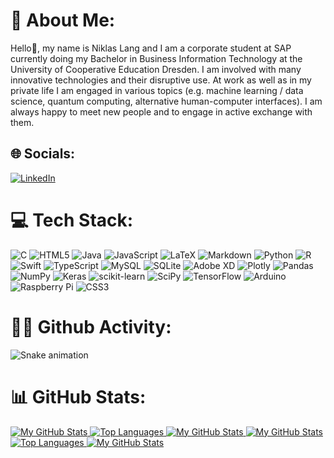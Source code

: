 # 💫 About Me:
Hello👋, my name is Niklas Lang and I am a corporate student at SAP currently doing my Bachelor in Business Information Technology at the University of Cooperative Education Dresden. I am involved with many innovative technologies and their disruptive use. At work as well as in my private life I am engaged in various topics (e.g. machine learning / data science, quantum computing, alternative human-computer interfaces). I am always happy to meet new people and to engage in active exchange with them.


## 🌐 Socials:
[![LinkedIn](https://img.shields.io/badge/LinkedIn-%230077B5.svg?logo=linkedin&logoColor=white)](https://linkedin.com/in/niklas-lang) 

# 💻 Tech Stack:
![C](https://img.shields.io/badge/c-%2300599C.svg?style=for-the-badge&logo=c&logoColor=white) ![HTML5](https://img.shields.io/badge/html5-%23E34F26.svg?style=for-the-badge&logo=html5&logoColor=white) ![Java](https://img.shields.io/badge/java-%23ED8B00.svg?style=for-the-badge&logo=java&logoColor=white) ![JavaScript](https://img.shields.io/badge/javascript-%23323330.svg?style=for-the-badge&logo=javascript&logoColor=%23F7DF1E) ![LaTeX](https://img.shields.io/badge/latex-%23008080.svg?style=for-the-badge&logo=latex&logoColor=white) ![Markdown](https://img.shields.io/badge/markdown-%23000000.svg?style=for-the-badge&logo=markdown&logoColor=white) ![Python](https://img.shields.io/badge/python-3670A0?style=for-the-badge&logo=python&logoColor=ffdd54) ![R](https://img.shields.io/badge/r-%23276DC3.svg?style=for-the-badge&logo=r&logoColor=white) ![Swift](https://img.shields.io/badge/swift-F54A2A?style=for-the-badge&logo=swift&logoColor=white) ![TypeScript](https://img.shields.io/badge/typescript-%23007ACC.svg?style=for-the-badge&logo=typescript&logoColor=white) ![MySQL](https://img.shields.io/badge/mysql-%2300f.svg?style=for-the-badge&logo=mysql&logoColor=white) ![SQLite](https://img.shields.io/badge/sqlite-%2307405e.svg?style=for-the-badge&logo=sqlite&logoColor=white) ![Adobe XD](https://img.shields.io/badge/Adobe%20XD-470137?style=for-the-badge&logo=Adobe%20XD&logoColor=#FF61F6) ![Plotly](https://img.shields.io/badge/Plotly-%233F4F75.svg?style=for-the-badge&logo=plotly&logoColor=white) ![Pandas](https://img.shields.io/badge/pandas-%23150458.svg?style=for-the-badge&logo=pandas&logoColor=white) ![NumPy](https://img.shields.io/badge/numpy-%23013243.svg?style=for-the-badge&logo=numpy&logoColor=white) ![Keras](https://img.shields.io/badge/Keras-%23D00000.svg?style=for-the-badge&logo=Keras&logoColor=white) ![scikit-learn](https://img.shields.io/badge/scikit--learn-%23F7931E.svg?style=for-the-badge&logo=scikit-learn&logoColor=white) ![SciPy](https://img.shields.io/badge/SciPy-%230C55A5.svg?style=for-the-badge&logo=scipy&logoColor=%white) ![TensorFlow](https://img.shields.io/badge/TensorFlow-%23FF6F00.svg?style=for-the-badge&logo=TensorFlow&logoColor=white) ![Arduino](https://img.shields.io/badge/-Arduino-00979D?style=for-the-badge&logo=Arduino&logoColor=white) ![Raspberry Pi](https://img.shields.io/badge/-RaspberryPi-C51A4A?style=for-the-badge&logo=Raspberry-Pi) ![CSS3](https://img.shields.io/badge/css3-%231572B6.svg?style=for-the-badge&logo=css3&logoColor=white)
# 👨‍💻 Github Activity:
![Snake animation](https://raw.githubusercontent.com/niklas-la/niklas-la/output/snake.svg)

# 📊 GitHub Stats:
<!-- Light mode -->
<a href="https://github.com/maximiliantech#gh-light-mode-only">
  <img src="https://github-readme-stats.vercel.app/api?username=niklas-la&count_private=true&show_icons=true&theme=light&hide_border=true#gh-light-mode-only" alt="My GitHub Stats" />
</a>
<a href="https://github.com/maximiliantech#gh-light-mode-only">
  <img src="https://github-readme-stats.vercel.app/api/top-langs/?username=niklas-la&show_icons=true&theme=light&hide_border=true&layout=compact#gh-light-mode-only" alt="Top Languages" />
</a>
<a href="https://github.com/maximiliantech#gh-light-mode-only">
  <img src="https://github-readme-streak-stats.herokuapp.com/?user=niklas-la&theme=light&hide_border=false&hide_border=true#gh-light-mode-only" alt="My GitHub Stats" />
</a>

<!-- Dark Mode -->
<a href="https://github.com/maximiliantech#gh-dark-mode-only">
  <img src="https://github-readme-stats.vercel.app/api?username=niklas-la&count_private=true&show_icons=true&theme=github_dark&hide_border=true&icon_color=386DE3&title_color=6CD064#gh-dark-mode-only" alt="My GitHub Stats" />
</a>
<a href="https://github.com/maximiliantech#gh-dark-mode-only">
  <img src="https://github-readme-stats.vercel.app/api/top-langs/?username=niklas-la&show_icons=true&theme=github_dark&hide_border=true&layout=compact&title_color=6CD064#gh-dark-mode-only" alt="Top Languages" />
</a>
<a href="https://github.com/maximiliantech#gh-dark-mode-only">
  <img src="https://github-readme-streak-stats.herokuapp.com/?user=niklas-la&theme=github-dark&hide_border=true#gh-dark-mode-only" alt="My GitHub Stats" />
</a>
